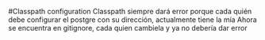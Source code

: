 #Classpath configuration
Classpath siempre dará error porque cada quién debe configurar el postgre con su dirección, actualmente tiene la mía
Ahora se encuentra en gitignore, cada quien cambiela y ya no debería dar error